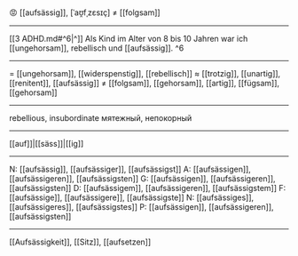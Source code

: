 😡 [[aufsässig]], [ˈaʊ̯fˌzɛsɪç] ≠ [[folgsam]]

---

[[3 ADHD.md#^6|^]] Als Kind im Alter von 8 bis 10 Jahren war ich [[ungehorsam]], rebellisch und [[aufsässig]]. ^6

---

= [[ungehorsam]], [[widerspenstig]], [[rebellisch]]
≈ [[trotzig]], [[unartig]], [[renitent]], [[aufsässig]]
≠ [[folgsam]], [[gehorsam]], [[artig]], [[fügsam]], [[gehorsam]]

---

rebellious, insubordinate
мятежный, непокорный

---

[[auf]]|[[säss]]|[[ig]]

---

N: [[aufsässig]], [[aufsässiger]], [[aufsässigst]]
A: [[aufsässigen]], [[aufsässigeren]], [[aufsässigsten]]
G: [[aufsässigen]], [[aufsässigeren]], [[aufsässigsten]]
D: [[aufsässigem]], [[aufsässigeren]], [[aufsässigstem]]
F: [[aufsässige]], [[aufsässigere]], [[aufsässigste]]
N: [[aufsässiges]], [[aufsässigeres]], [[aufsässigstes]]
P: [[aufsässigen]], [[aufsässigeren]], [[aufsässigsten]]

---

[[Aufsässigkeit]], [[Sitz]], [[aufsetzen]]
